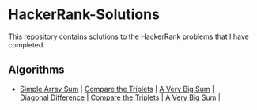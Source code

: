 # HackerRank-Solutions
This repository contains solutions to the HackerRank problems that I have completed.
## Algorithms 
- [Simple Array Sum](simpleArraySum.java)  |  [Compare the Triplets](compareTriplets.java)  |  [A Very Big Sum](aVeryBigSum.java)  |  
[Diagonal Difference](diagonalDifference.java)  |  [Compare the Triplets](compareTriplets.java)  |  [A Very Big Sum](aVeryBigSum.java)  | 
